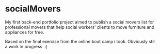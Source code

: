 # socialMovers

My first back-end portfolio project aimed to publish a social movers list for professional movers that help social workers' clients to move furniture and appliances for free.

Based on the final exercise from the online boot camp i took. Obviously still a work in progress. :)

